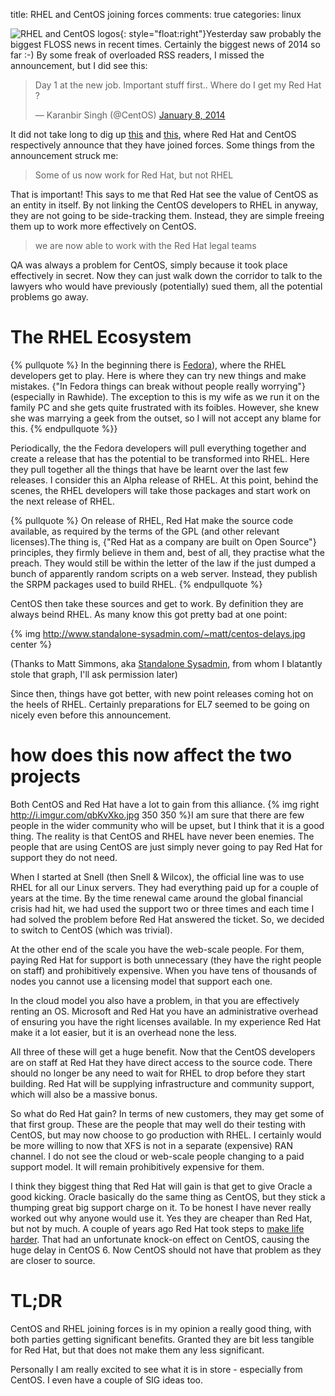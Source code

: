 title: RHEL and CentOS joining forces
comments: true
categories: linux

![RHEL and CentOS logos](http://i.imgur.com/3colCNj.png){: style="float:right"}Yesterday saw probably the biggest FLOSS news in recent times. Certainly the biggest news of 2014 so far :-) By some freak of overloaded RSS readers, I missed the announcement, but I did see this:

<blockquote class="twitter-tweet" lang="en"><p>Day 1 at the new job. Important stuff first.. Where do I get my Red Hat ?</p>&mdash; Karanbir Singh (@CentOS) <a href="https://twitter.com/CentOS/statuses/420876286785892353">January 8, 2014</a></blockquote>
<script async src="//platform.twitter.com/widgets.js" charset="utf-8"></script>
<!-- more -->

It did not take long to dig up [this](http://community.redhat.com/centos-faq/?utm_content=buffer6403d&utm_source=buffer&utm_medium=twitter&utm_campaign=Buffer) and [this](http://lists.centos.org/pipermail/centos-announce/2014-January/020100.html), where Red Hat and CentOS respectively announce that they have joined forces. Some things from the announcement struck me:

>  Some of us now work for Red Hat, but not RHEL

That is important! This says to me that Red Hat see the value of CentOS as an entity in itself. By not linking the CentOS developers to RHEL in anyway, they are not going to be side-tracking them. Instead, they are simple freeing them up to work more effectively on CentOS.

> we are now able to work with the Red Hat legal teams

QA was always a problem for CentOS, simply because it took place effectively in secret. Now they can just walk down the corridor to talk to the lawyers who would have previously (potentially) sued them, all the potential problems go away.

# The RHEL Ecosystem

{% pullquote %}
In the beginning there is [Fedora](http://fedoraproject.org)), where the RHEL developers get to play. Here is where they can try new things and make mistakes. {"In Fedora things can break without people really worrying"} (especially in Rawhide). The exception to this is my wife as we run it on the family PC and she gets quite frustrated with its foibles. However, she knew she was marrying a geek from the outset, so I will not accept any blame for this.
{% endpullquote %}}

Periodically, the the Fedora developers will pull everything together and create a release that has the potential to be transformed into RHEL. Here they pull together all the things that have be learnt over the last few releases. I consider this an Alpha release of RHEL. At this point, behind the scenes, the RHEL developers will take those packages and start work on the next release of RHEL.

{% pullquote %}
On release of RHEL, Red Hat make the source code available, as required by the terms of the GPL (and other relevant licenses).The thing is, {"Red Hat as a company are built on Open Source"} principles, they firmly believe in them and, best of all, they practise what the preach. They would still be within the letter of the law if the just dumped a bunch of apparently random scripts on a web server. Instead, they publish the SRPM packages used to build RHEL.
{% endpullquote %}

CentOS then take these sources and get to work. By definition they are always beind RHEL. As many know this got pretty bad at one point:

{% img http://www.standalone-sysadmin.com/~matt/centos-delays.jpg center %}

(Thanks to Matt Simmons, aka [Standalone Sysadmin](http://www.standalone-sysadmin.com), from whom I blatantly stole that graph, I'll ask permission later)

Since then, things have got better, with new point releases coming hot on the heels of RHEL. Certainly preparations for EL7 seemed to be going on nicely even before this announcement.

# how does this now affect the two projects
Both CentOS and Red Hat have a lot to gain from this alliance. {% img right http://i.imgur.com/qbKvXko.jpg 350 350 %}I am sure that there are few people in the wider community who will be upset, but I think that it is a good thing. The reality is that CentOS and RHEL have never been enemies. The people that are using CentOS are just simply never going to pay Red Hat for support they do not need.

When I started at Snell (then Snell & Wilcox), the official line was to use RHEL for all our Linux servers. They had everything paid up for a couple of years at the time. By the time renewal came around the global financial crisis had hit, we had used the support two or three times and each time I had solved the problem before Red Hat answered the ticket. So, we decided to switch to CentOS (which was trivial).

At the other end of the scale you have the web-scale people. For them, paying Red Hat for support is both unnecessary (they have the right people on staff) and prohibitively expensive. When you have tens of thousands of nodes you cannot use a licensing model that support each one.

In the cloud model you also have a problem, in that you are effectively renting an OS. Microsoft and Red Hat you have an administrative overhead of ensuring you have the right licenses available. In my experience Red Hat make it a lot easier, but it is an overhead none the less.

All three of these will get a huge benefit. Now that the CentOS developers are on staff at Red Hat they have direct access to the source code. There should no longer be any need to wait for RHEL to drop before they start building. Red Hat will be supplying infrastructure and community support, which will also be a massive bonus.

So what do Red Hat gain? In terms of new customers, they may get some of that first group. These are the people that may well do their testing with CentOS, but may now choose to go production with RHEL. I certainly would be more willing to now that XFS is not in a separate (expensive) RAN channel. I do not see the cloud or web-scale people changing to a paid support model. It will remain prohibitively expensive for them.

I think they biggest thing that Red Hat will gain is that get to give Oracle a good kicking. Oracle basically do the same thing as CentOS, but they stick a thumping great big support charge on it. To be honest I have never really worked out why anyone would use it. Yes they are cheaper than Red Hat, but not by much. A couple of years ago Red Hat took steps to [make life harder](http://www.theregister.co.uk/2011/03/04/red_hat_twarts_oracle_and_novell_with_change_to_source_code_packaging/). That had an unfortunate knock-on effect on CentOS, causing the huge delay in CentOS 6. Now CentOS should not have that problem as they are closer to source.

# TL;DR
CentOS and RHEL joining forces is in my opinion a really good thing, with both parties getting significant benefits. Granted they are bit less tangible for Red Hat, but that does not make them any less significant.

Personally I am really excited to see what it is in store - especially from CentOS. I even have a couple of SIG ideas too.
